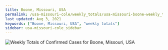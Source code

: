 ```yaml
---
title: Boone, Missouri, USA
permalink: /usa-missouri-cole/weekly_totals/usa-missouri-boone-weekly_totals.html
last_updated: Aug 3, 2021
keywords: ["Boone, Missouri, USA", "weekly totals"]
sidebar: usa-missouri-cole_sidebar
---
```


![Weekly Totals of Confirmed Cases for Boone, Missouri, USA](/covid_tracker/images/graphs/usa-missouri-boone-weekly_totals_graph.png)
